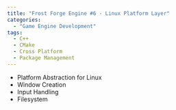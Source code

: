 ```yaml
---
title: "Frost Forge Engine #6 - Linux Platform Layer"
categories:
  - "Game Engine Development"
tags:
  - C++
  - CMake
  - Cross Platform
  - Package Management
---
```


- Platform Abstraction for Linux
- Window Creation
- Input Handling
- Filesystem
